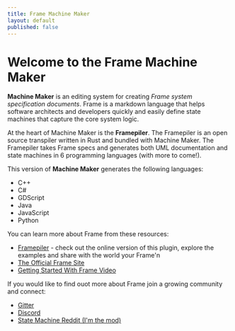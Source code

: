 ```yaml
---
title: Frame Machine Maker
layout: default
published: false
---
```



# Welcome to the Frame Machine Maker

**Machine Maker** is an editing system for creating _Frame system specification documents_. Frame is a markdown language that helps software architects and developers quickly and easily define state machines that capture the core system logic.

At the heart of Machine Maker is the **Framepiler**.
The Framepiler is an open source transpiler written in Rust and bundled with Machine Maker. The Framepiler takes Frame specs and generates both UML documentation and state machines in 6 programming languages (with more to come!).

This version of **Machine Maker** generates the following languages:

* C++
* C#
* GDScript
* Java
* JavaScript
* Python

You can learn more about Frame from these resources:

* [Framepiler](https://framepiler.frame-lang.org/) - check out the online version of this plugin, explore the examples and share with the world your Frame'n
* [The Official Frame Site](https://frame-lang.org)
* [Getting Started With Frame Video](https://youtu.be/MfOIQfuPw30)

If you would like to find ouot more about Frame join a growing community and connect:

* [Gitter](https://gitter.im/frame-language/community)
* [Discord](https://discord.com/invite/CfbU4QCbSD)
* [State Machine Reddit (I'm the mod)](https://www.reddit.com/r/statemachines/)
